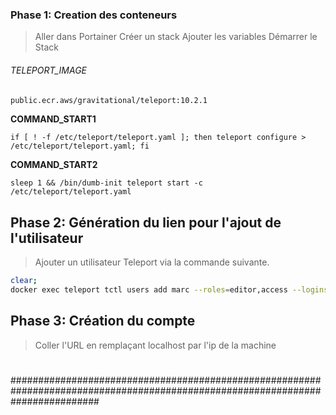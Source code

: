 ### Phase 1: Creation des conteneurs
> Aller dans Portainer
> Créer un stack
> Ajouter les variables
> Démarrer le Stack


###### TELEPORT_IMAGE
```bash
public.ecr.aws/gravitational/teleport:10.2.1
```
**COMMAND_START1**
```
if [ ! -f /etc/teleport/teleport.yaml ]; then teleport configure > /etc/teleport/teleport.yaml; fi
```

**COMMAND_START2**
```
sleep 1 && /bin/dumb-init teleport start -c /etc/teleport/teleport.yaml
```

## Phase 2: Génération du lien pour l'ajout de l'utilisateur
> Ajouter un utilisateur Teleport via la commande suivante.
```bash
clear;
docker exec teleport tctl users add marc --roles=editor,access --logins=root
```
## Phase 3: Création du compte
> Coller l'URL en remplaçant localhost par l'ip de la machine


# 
# 
################################################################################################################################


